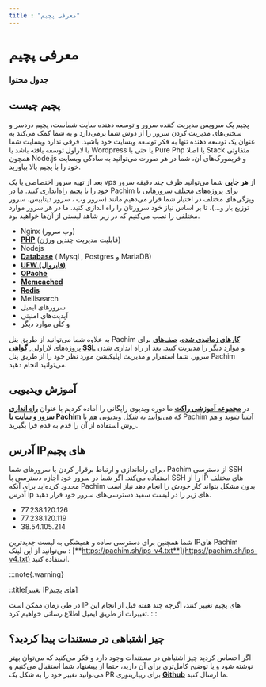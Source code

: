 ```yaml
---
title : "معرفی پچیم"
---
```


# معرفی پچیم

### جدول محتوا 

## پچیم چیست 

پچیم یک سرویس مدیریت کننده سرور و توسعه دهنده سایت شماست، پچیم دردسر و سختی‌های مدیریت کردن سرور را از دوش شما برمی‌دارد و به شما کمک می‌کند به عنوان یک توسعه دهنده تنها به فکر توسعه وبسایت خود باشید. فرقی ندارد وبسایت شما با لاراول توسعه یافته باشد یا Wordpress یا حتی با Pure Php یا اصلا Stack متفاوتی همچون Node.js و فریمورک‌های آن، شما در هر صورت می‌توانید به سادگی وبسایت خود را با پچیم بالا بیاورید. 

بعد از تهیه سرور اختصاصی یا یک vps از **هر جایی** شما می‌توانید ظرف چند دقیقه سرور خود را با پچیم راه‌اندازی کنید. ما در Pachim برای پروژه‌های مختلف سرورهایی با ویژگی‌های مختلف در اختیار شما قرار می‌دهیم مانند (سرور وب ، سرور دیتابیس، سرور توزیع بار و...)، تا بر اساس نیاز خود سرورتان را راه اندازی کنید. ما در هر سرور موارد مختلفی را نصب می‌کنیم که در زیر شاهد لیستی از آن‌ها خواهید بود.

- Nginx (وب سرور)
- [**PHP**](/servers/php) (قابلیت مدیریت چندین ورژن)
- Nodejs
- [**Database**](/servers/databases) ( Mysql , Postgres و MariaDB)
- [**UFW (فایروال)**](/servers/network)
- [**OPache**](/servers/php#opache)
- [**Memcached**](/servers/caches)
- [**Redis**](/servers/caches)
- Meilisearch
- سرورهای ایمیل
- آپدیت‌های امنیتی
- و کلی موارد دیگر

به علاوه شما می‌توانید از طریق پنل Pachim [**کارهای زمانبدی شده**](/servers/scheduler)، [**صف‌های**](/sites/queue) برای پروژه‌های لاراولی, [**گواهی SSL**](/sites/ssl) و موارد دیگر را مدیریت کنید.
بعد از راه اندازی شدن سرور، شما استقرار و مدیریت اپلیکیشن مورد نظر خود را از طریق پنل Pachim می‌توانید انجام دهید.

## آموزش ویدیویی 

در [**مجموعه آموزشی راکت**](https://roocket.ir/?utm_source=pachim&utm_medium=display&utm_campaign=document-pachim) ما دوره ویدیوی رایگانی را آماده کردیم با عنوان [**راه اندازی سرور و سایت با Pachim**](https://roocket.ir/series/server-managment-with-pachim) که می‌توانید به شکل ویدیویی هم با Pachim آشنا شوید و هم روش استفاده از آن را قدم به قدم فرا بگیرید. 

## آدرس IPهای پچیم 

برای راه‌اندازی و ارتباط برقرار کردن با سرورهای شما، Pachim از دسترسی SSH استفاده می‌کند. اگر شما در سرور خود اجازه دسترسی با SSH را از IP های مختلف محدود کرده‌اید برای آنکه Pachim بدون مشکل بتواند کار خودش را انجام دهد نیاز است آدرس ip های زیر را در لیست سفید دسترسی‌های سرور خود قرار دهید.

- 77.238.120.126
- 77.238.120.119
- 38.54.105.214

شما همچنین برای دسترسی ساده و همیشگی به لیست جدیدترین IPهای Pachim می‌توانید از این لینک : [**https://pachim.sh/ips-v4.txt**](https://pachim.sh/ips-v4.txt) استفاده کنید.

:::note{.warning}

::title[تغییر IPهای پچیم]

در طی زمان ممکن است IP های پچیم تغییر کنند، اگرچه چند هفته قبل از انجام این تغییرات از طریق ایمیل اطلاع رسانی خواهیم کرد.
:::

## چیز اشتباهی در مستندات پیدا کردید؟ 

اگر احساس کردید چیز اشتباهی در مستندات وجود دارد و فکر می‌کنید که می‌توان بهتر نوشته شود و یا توضیح کامل‌تری برای آن دارید، حتما از پیشنهاد شما استقبال می‌کنیم و می‌توانید تغییر خود را به شکل یک PR برای ریپازیتوری [**Github**](https://github.com/pachimsh/pachim-docs) ما ارسال کنید.



